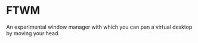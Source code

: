 # FTWM

An experimental window manager with which you can pan a virtual desktop by moving your head.
